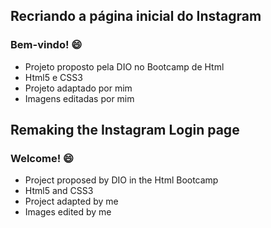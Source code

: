 ## Recriando a página inicial do Instagram

### Bem-vindo! :smile:

- Projeto proposto pela DIO no Bootcamp de Html
- Html5 e CSS3
- Projeto adaptado por mim
- Imagens editadas por mim



## Remaking the Instagram Login page

### Welcome! :smile:

- Project proposed by DIO in the Html Bootcamp
- Html5 and CSS3
- Project adapted by me
- Images edited by me 